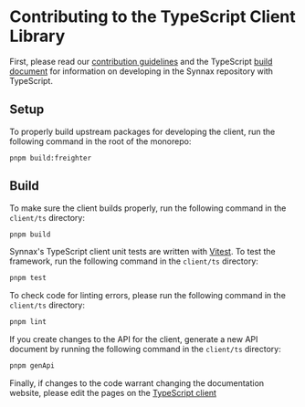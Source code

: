 # Contributing to the TypeScript Client Library

First, please read our [contribution guidelines](../../docs/CONTRIBUTING.md) and the
TypeScript [build document](../../docs/tech/typescript/build.md) for information on
developing in the Synnax repository with TypeScript.

## Setup

To properly build upstream packages for developing the client, run the following command
in the root of the monorepo:

```shell
pnpm build:freighter
```

## Build

To make sure the client builds properly, run the following command in the `client/ts`
directory:

```bash
pnpm build
```

Synnax's TypeScript client unit tests are written with [Vitest](https://vitest.dev/). To
test the framework, run the following command in the `client/ts` directory:

```bash
pnpm test
```

To check code for linting errors, please run the following command in the `client/ts`
directory:

```bash
pnpm lint
```

If you create changes to the API for the client, generate a new API document by running
the following command in the `client/ts` directory:

```bash
pnpm genApi
```

Finally, if changes to the code warrant changing the documentation website, please edit
the pages on the
[TypeScript client](../../docs/site/src/pages/reference/typescript-client/)
